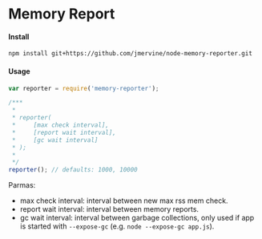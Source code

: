 # Memory Report

#### Install

```
npm install git+https://github.com/jmervine/node-memory-reporter.git
```

#### Usage

``` javascript
var reporter = require('memory-reporter');

/***
 *
 * reporter(
 *     [max check interval],
 *     [report wait interval],
 *     [gc wait interval]
 * );
 *
 */
reporter(); // defaults: 1000, 10000
```

Parmas:

* max check interval: interval between new max rss mem check.
* report wait interval: interval between memory reports.
* gc wait interval: interval between garbage collections, only
  used if app is started with `--expose-gc` (e.g.
  `node --expose-gc app.js`).

